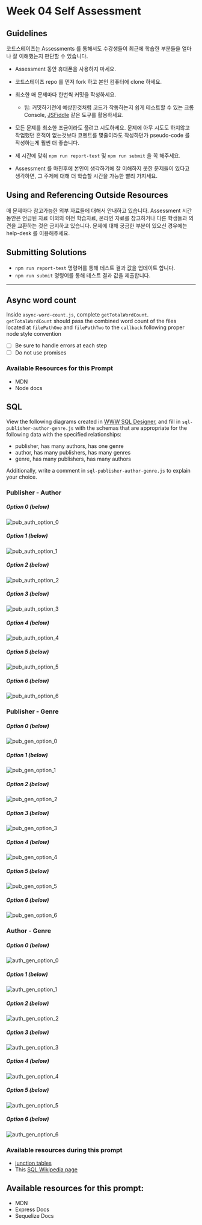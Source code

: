 # Week 04 Self Assessment

## Guidelines

코드스테이츠는 Assessments 를 통해서도 수강생들이 최근에 학습한 부분들을 얼마나 잘 이해했는지 판단할 수 있습니다.

- Assessment 동안 휴대폰을 사용하지 마세요.
- 코드스테이츠 repo 를 먼저 fork 하고 본인 컴퓨터에 clone 하세요.
- 최소한 매 문제마다 한번씩 커밋을 작성하세요.

  - 팁: 커밋하기전에 예상한것처럼 코드가 작동하는지 쉽게 테스트할 수 있는 크롬 Console, [JSFiddle](https://jsfiddle.net/) 같은 도구를 활용하세요.

- 모든 문제를 최소한 조금이라도 풀려고 시도하세요. 문제에 아무 시도도 하지않고 작업했던 흔적이 없는것보다 코멘트를 몇줄이라도 작성하던가 pseudo-code 를 작성하는게 훨씬 더 좋습니다.
- 제 시간에 맞춰 `npm run report-test` 및 `npm run submit` 을 꼭 해주세요.
- Assessment 를 마친후에 본인이 생각하기에 잘 이해하지 못한 문제들이 있다고 생각하면, 그 주제에 대해 더 학습할 시간을 가능한 빨리 가지세요.

## Using and Referencing Outside Resources

매 문제마다 참고가능한 외부 자료들에 대해서 안내하고 있습니다. Assessment 시간 동안은 언급된 자료 이외의 이전 학습자료, 온라인 자료를 참고하거나 다른 학생들과 의견을 교환하는 것은 금지하고 있습니다. 문제에 대해 궁금한 부분이 있으신 경우에는 help-desk 를 이용해주세요.

## Submitting Solutions

- `npm run report-test` 명령어를 통해 테스트 결과 값을 업데이트 합니다.
- `npm run submit` 명령어를 통해 테스트 결과 값을 제출합니다.

---

## Async word count

Inside `async-word-count.js`, complete `getTotalWordCount`. `getTotalWordCount` should pass the combined word count of the files located at `filePathOne` and `filePathTwo` to the `callback` following proper node style convention

- [ ] Be sure to handle errors at each step
- [ ] Do not use promises

### Available Resources for this Prompt

- MDN
- Node docs

## SQL

View the following diagrams created in [WWW SQL Designer](http://ondras.zarovi.cz/sql/demo/), and fill in `sql-publisher-author-genre.js` with the schemas that are appropriate for the following data with the specified relationships:

- publisher, has many authors, has one genre
- author, has many publishers, has many genres
- genre, has many publishers, has many authors

Additionally, write a comment in `sql-publisher-author-genre.js` to explain your choice.

### Publisher - Author

##### Option 0 (below)

![pub_auth_option_0](https://cloud.githubusercontent.com/assets/7968370/17832185/d92e9eea-66b1-11e6-9cd5-752d647cdca2.png)

##### Option 1 (below)

![pub_auth_option_1](https://cloud.githubusercontent.com/assets/7968370/17832184/d92ddafa-66b1-11e6-9394-456a0c7aef8a.png)

##### Option 2 (below)

![pub_auth_option_2](https://cloud.githubusercontent.com/assets/7968370/17832186/d930f708-66b1-11e6-9ad2-c69d4f4bc632.png)

##### Option 3 (below)

![pub_auth_option_3](https://cloud.githubusercontent.com/assets/7968370/17832188/d933b1c8-66b1-11e6-84ec-2bd71870eb70.png)

##### Option 4 (below)

![pub_auth_option_4](https://cloud.githubusercontent.com/assets/7968370/17832187/d9332c26-66b1-11e6-8e0b-a6b6ca21a871.png)

##### Option 5 (below)

![pub_auth_option_5](https://cloud.githubusercontent.com/assets/7968370/17832189/d933f282-66b1-11e6-8dca-24561dc2cfd6.png)

##### Option 6 (below)

![pub_auth_option_6](https://cloud.githubusercontent.com/assets/7968370/17832190/d9434962-66b1-11e6-9caa-ba97d3c1647d.png)

### Publisher - Genre

##### Option 0 (below)

![pub_gen_option_0](https://cloud.githubusercontent.com/assets/7968370/17832207/4b415108-66b2-11e6-9539-421025df2a74.png)

##### Option 1 (below)

![pub_gen_option_1](https://cloud.githubusercontent.com/assets/7968370/17832209/4b4283e8-66b2-11e6-8851-73d2d7ec825c.png)

##### Option 2 (below)

![pub_gen_option_2](https://cloud.githubusercontent.com/assets/7968370/17832212/4b4e4fd4-66b2-11e6-8a7a-4691a4096e08.png)

##### Option 3 (below)

![pub_gen_option_3](https://cloud.githubusercontent.com/assets/7968370/17832211/4b45344e-66b2-11e6-874d-94c7d7d0e5af.png)

##### Option 4 (below)

![pub_gen_option_4](https://cloud.githubusercontent.com/assets/7968370/17832208/4b42819a-66b2-11e6-83c4-7346027f4fcb.png)

##### Option 5 (below)

![pub_gen_option_5](https://cloud.githubusercontent.com/assets/7968370/17832210/4b42e176-66b2-11e6-8734-2e4081b5acf4.png)

##### Option 6 (below)

![pub_gen_option_6](https://cloud.githubusercontent.com/assets/7968370/17832213/4b53b8c0-66b2-11e6-8068-e41a67f7118d.png)

### Author - Genre

##### Option 0 (below)

![auth_gen_option_0](https://cloud.githubusercontent.com/assets/7968370/17832222/71bf003c-66b2-11e6-9e93-2a1b17108bd7.png)

##### Option 1 (below)

![auth_gen_option_1](https://cloud.githubusercontent.com/assets/7968370/17832221/71bf1752-66b2-11e6-9970-fee5341aa887.png)

##### Option 2 (below)

![auth_gen_option_2](https://cloud.githubusercontent.com/assets/7968370/17832218/71bc003a-66b2-11e6-9977-319fcc5b88d2.png)

##### Option 3 (below)

![auth_gen_option_3](https://cloud.githubusercontent.com/assets/7968370/17832219/71bd98fa-66b2-11e6-9bdd-48a9a99340b5.png)

##### Option 4 (below)

![auth_gen_option_4](https://cloud.githubusercontent.com/assets/7968370/17832220/71bee214-66b2-11e6-8d9f-a0f6dea208e0.png)

##### Option 5 (below)

![auth_gen_option_5](https://cloud.githubusercontent.com/assets/7968370/17832217/71bbcf16-66b2-11e6-8ade-b6eba76102aa.png)

##### Option 6 (below)

![auth_gen_option_6](https://cloud.githubusercontent.com/assets/7968370/17832223/71d0e1da-66b2-11e6-9cb8-3983bcb81118.png)

### Available resources during this prompt

- [junction tables](https://en.wikipedia.org/wiki/Junction_table)
- This [SQL Wikipedia page](https://en.wikipedia.org/wiki/SQL)

## Available resources for this prompt:

- MDN
- Express Docs
- Sequelize Docs
